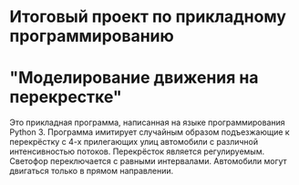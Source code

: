# Итоговый проект по прикладному программированию
# "Моделирование движения на перекрестке"
Это прикладная программа, написанная на языке программирования Python 3. Программа имитирует случайным образом подъезжающие к
перекрёстку с 4-х прилегающих улиц автомобили с различной интенсивностью потоков. Перекрёсток является регулируемым. Светофор переключается с
равными интервалами. Автомобили могут двигаться только в прямом направлении.
